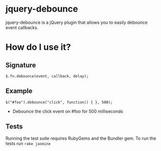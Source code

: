 jquery-debounce
===============
jquery-debounce is a jQuery plugin that allows you to easily debounce event callbacks.

How do I use it?
================

Signature
---------

`$.fn.debounce(event, callback, delay);`


Example
-------
`$("#foo").debounce("click", function() { }, 500);`
  - Debounce the click event on #foo for 500 milliseconds

Tests
-----
Running the test suite requires RubyGems and the Bundler gem.
To run the tests run `rake jasmine`